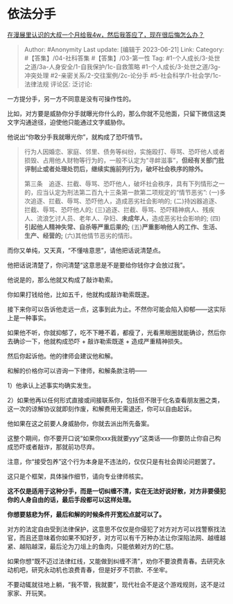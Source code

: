 # 依法分手
[在漫展里认识的大叔一个月给我4w，然后我答应了，现在很后悔怎么办？](https://www.zhihu.com/question/605866350/answer/3082203839)

> Author: #Anonymity
> Last update: [编辑于 2023-06-21]
> Link:
> Category: #【答集】/04-社科答集 #【答集】/03-第一性
> Tag: #1-个人成长/3-处世之道/3a-人身安全/1-自我保护/1c-自救策略 #1-个人成长/3-处世之道/3g-冲突处理 #2-亲密关系/2-交往案例/2c-论分手 #5-社会科学/1-社会学/1c-法律法规
> 评论区:
> 泛讨论:

一方提分手，另一方不同意是没有可操作性的。

比如，对方要是威胁你分手就曝光你什么的，那么你就不见他面，只留下微信这类文字沟通途径，迫使他只能通过文字威胁你。

他说出“你敢分手我就曝光你”，就构成了恐吓情节。

> 行为人因婚恋、家庭、邻里、债务等纠纷，实施殴打、辱骂、恐吓他人或者损毁、占用他人财物等行为的，一般不认定为“寻衅滋事”，**但经有关部门批评制止或者处理处罚后，继续实施前列行为，破坏社会秩序的除外。**
>
> 第三条　追逐、拦截、辱骂、恐吓他人，破坏社会秩序，具有下列情形之一的，应当认定为刑法第二百九十三条第一款第二项规定的“情节恶劣”:
> (一)多次追逐、拦截、辱骂、恐吓他人，造成恶劣社会影响的;
> (二)持凶器追逐、拦截、辱骂、恐吓他人的;
> (三)追逐、拦截、辱骂、恐吓精神病人、残疾人、流浪乞讨人员、老年人、孕妇、**未成年人**，造成恶劣社会影响的;
> (四)**引起他人精神失常、自杀等严重后果的;**
> (五)**严重影响他人的工作、生活、生产、经营的;**
> (六)其他情节恶劣的情形。

而你又单纯，又天真，“不懂啥意思”，请他把话说清楚点。

他把话说清楚了，你问清楚“这意思是不是要给你钱你才会放过我”。

他说是的，那么他就又构成了敲诈勒索。

你如果打钱给他，比如五千，他就构成敲诈勒索既遂。

接下来你可以告诉他走远一点，这事到此为止。不然你可能会陷入抑郁——这实际上是一种事实。

如果他不听，你就抑郁了，吃不下睡不着，都瘦了，光看黑眼圈就能确诊，然后你去确诊一下，他就构成恐吓 + 敲诈勒索既遂 + 造成严重精神损失。

然后你起诉他。他的律师会建议他和解。

和解的价格你可以咨询一下律师，和解条款注明——

1）他承认上述事实均确实发生。

2）如果他再以任何形式直接或间接联系你，包括但不限于化名查看朋友圈之类，这一次的谅解协议就即刻作废，和解费用无需退还，你可以自由起诉。

他如果在这之前要人身威胁你，你就去派出所先备案。

这整个期间，你不要开口说“如果你xxx我就要yyy”这类话——你要防止你自己构成恐吓或者敲诈，那就前功尽弃。

注意，你“接受包养”这个行为本身是不违法的，仅仅只是有社会舆论问题罢了。

这只是个框架，具体操作细节，请向专业律师核实。

**这不仅是适用于这种分手，而是一切纠缠不清，实在无法好说好散，对方非要侵犯你的人身自由的话，最后手段都可以这样处理。**

**你想要慈悲为怀，最后和解的时候条件开宽松点就可以了。**

对方的法定自由受到法律保护，这意思不仅仅是你侵犯了对方对方可以找警察找法官，而且还意味着你如果不知好歹，对方可以有千万种办法让你深陷法网、越缠越紧、越陷越深，最后沦为刀俎上的鱼肉，只能依赖对方的仁慈。

如果你想“既不迈过法律红线，又能做到纠缠不清”，劝你不要浪费青春。去研究永动机吧，研究永动机也浪费青春，但是好歹不罚款、不坐牢。

不要动辄就往地上躺，“我不管，我就要”，现代社会不是这个游戏规则，这不是过家家、开玩笑。
